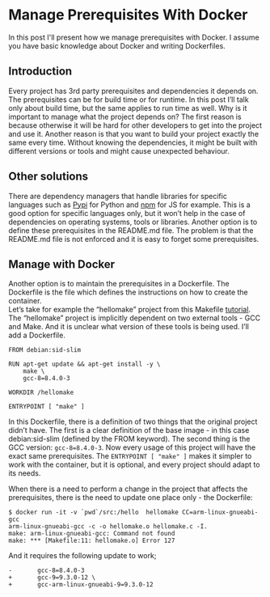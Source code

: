 # Manage Prerequisites With Docker
In this post I'll present how we manage prerequisites with Docker. I assume you have basic knowledge about Docker and writing Dockerfiles.

## Introduction 
Every project has 3rd party prerequisites and dependencies it depends on. The prerequisites can be for build time or for runtime. In this post I’ll talk only about build time, but the same applies to run time as well.
Why is it important to manage what the project depends on? The first reason is because otherwise it will be hard for other developers to get into the project and use it. Another reason is that you want to build your project exactly the same every time. Without knowing the dependencies, it might be built with different versions or tools and might cause unexpected behaviour.
## Other solutions
There are dependency managers that handle libraries for specific languages such as [Pypi](https://pypi.org/) for Python and [npm](https://www.npmjs.com/) for JS for example. This is a good option for specific languages only, but it won’t help in the case of dependencies on operating systems, tools or libraries.
Another option is to define these prerequisites in the README.md file. The problem is that the README.md file is not enforced and it is easy to forget some prerequisites.

## Manage with Docker
Another option is to maintain the prerequisites in a Dockerfile. The Dockerfile is the file which defines the instructions on how to create the container.  
Let’s take for example the “hellomake” project from this Makefile [tutorial](https://www.cs.colby.edu/maxwell/courses/tutorials/maketutor/). The “hellomake” project is implicitly dependent on two external tools - GCC and Make. And it is unclear what version of these tools is being used. I’ll add a Dockerfile.
```
FROM debian:sid-slim

RUN apt-get update && apt-get install -y \
	make \
	gcc-8=8.4.0-3

WORKDIR /hellomake

ENTRYPOINT [ "make" ]
```
In this Dockerfile, there is a definition of two things that the original project didn’t have. The first is a clear definition of the base image - in this case debian:sid-slim (defined by the FROM keyword). The second thing is the GCC version: `gcc-8=8.4.0-3`. Now every usage of this project will have the exact same prerequisites. 
The `ENTRYPOINT [ "make" ]` makes it simpler to work with the container, but it is optional, and every project should adapt to its needs.

When there is a need to perform a change in the project that affects the prerequisites, there is the need to update one place only - the Dockerfile:
```
$ docker run -it -v `pwd`/src:/hello  hellomake CC=arm-linux-gnueabi-gcc
arm-linux-gnueabi-gcc -c -o hellomake.o hellomake.c -I.
make: arm-linux-gnueabi-gcc: Command not found
make: *** [Makefile:11: hellomake.o] Error 127
```
And it requires the following update to work;
```
-       gcc-8=8.4.0-3
+       gcc-9=9.3.0-12 \
+       gcc-arm-linux-gnueabi-9=9.3.0-12
```

